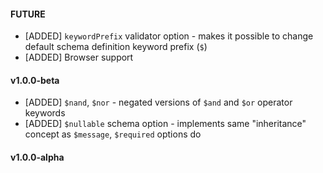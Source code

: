 #### FUTURE

* [ADDED] `keywordPrefix` validator option - makes it possible to change default schema definition keyword prefix (`$`)
* [ADDED] Browser support

#### v1.0.0-beta

* [ADDED] `$nand`, `$nor` - negated versions of `$and` and `$or` operator keywords
* [ADDED] `$nullable` schema option - implements same "inheritance" concept as `$message`, `$required` options do

#### v1.0.0-alpha
